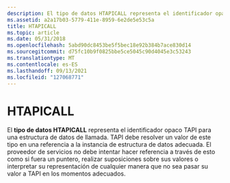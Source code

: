 ```yaml
---
description: El tipo de datos HTAPICALL representa el identificador opaco TAPI para una estructura de datos de llamada.
ms.assetid: a2a17b03-5779-411e-8959-6e2de5e53c5a
title: HTAPICALL
ms.topic: article
ms.date: 05/31/2018
ms.openlocfilehash: 5abd90dc8453be5f5bec18e92b384b7ace830d14
ms.sourcegitcommit: d75fc10b9f0825bbe5ce5045c90d4045e3c53243
ms.translationtype: MT
ms.contentlocale: es-ES
ms.lasthandoff: 09/13/2021
ms.locfileid: "127068771"
---
```

# <a name="htapicall"></a>HTAPICALL

El **tipo de datos HTAPICALL** representa el identificador opaco TAPI para una estructura de datos de llamada. TAPI debe resolver un valor de este tipo en una referencia a la instancia de estructura de datos adecuada. El proveedor de servicios no debe intentar hacer referencia a través de esto como si fuera un puntero, realizar suposiciones sobre sus valores o interpretar su representación de cualquier manera que no sea pasar su valor a TAPI en los momentos adecuados.

 

 



